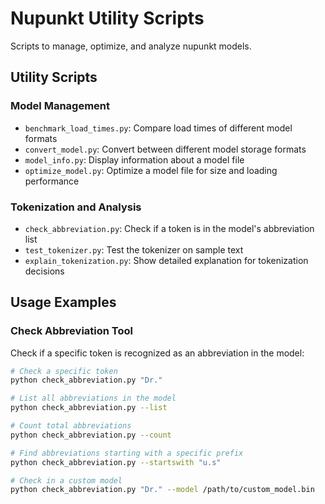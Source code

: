 # Nupunkt Utility Scripts

Scripts to manage, optimize, and analyze nupunkt models.

## Utility Scripts

### Model Management

- `benchmark_load_times.py`: Compare load times of different model formats
- `convert_model.py`: Convert between different model storage formats
- `model_info.py`: Display information about a model file
- `optimize_model.py`: Optimize a model file for size and loading performance

### Tokenization and Analysis

- `check_abbreviation.py`: Check if a token is in the model's abbreviation list
- `test_tokenizer.py`: Test the tokenizer on sample text
- `explain_tokenization.py`: Show detailed explanation for tokenization decisions

## Usage Examples

### Check Abbreviation Tool

Check if a specific token is recognized as an abbreviation in the model:

```bash
# Check a specific token
python check_abbreviation.py "Dr."

# List all abbreviations in the model
python check_abbreviation.py --list

# Count total abbreviations
python check_abbreviation.py --count

# Find abbreviations starting with a specific prefix
python check_abbreviation.py --startswith "u.s"

# Check in a custom model
python check_abbreviation.py "Dr." --model /path/to/custom_model.bin
```
